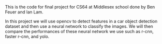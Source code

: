 This is the code for final project for CS64 at Middlesex school done by Ben Feuer and Ian Lam.

In this project we will use opencv to detect features in a car object detection dataset and then use a neural network to classify the images. We will then compare the performances of these neural network we use such as r-cnn, faster r-cnn, and yolo.
